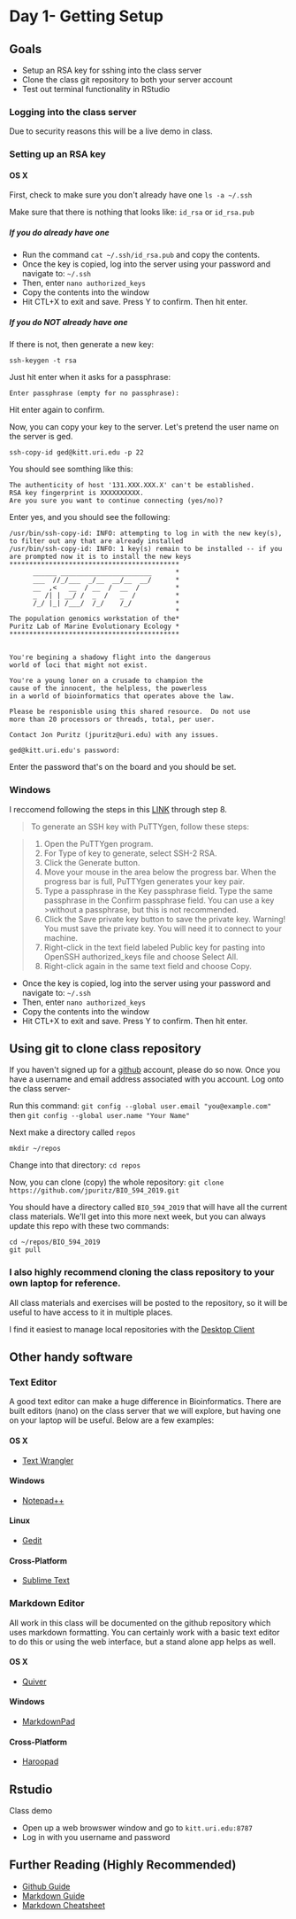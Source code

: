 # Day 1- Getting Setup

## Goals
* Setup an RSA key for sshing into the class server
* Clone the class git repository to both your server account
* Test out terminal functionality in RStudio

### Logging into the class server

Due to security reasons this will be a live demo in class.

### Setting up an RSA key

#### OS X
First, check to make sure you don't already have one
`ls -a ~/.ssh`

Make sure that there is nothing that looks like: `id_rsa` or `id_rsa.pub`

##### If you do already have one
* Run the command `cat ~/.ssh/id_rsa.pub` and copy the contents.  
* Once the key is copied, log into the server using your password and navigate to: `~/.ssh`
* Then, enter `nano authorized_keys`
* Copy the contents into the window
* Hit CTL+X to exit and save.  Press Y to confirm. Then hit enter.

##### If you do NOT already have one
If there is not, then generate a new key:

`ssh-keygen -t rsa`

Just hit enter when it asks for a passphrase:

`Enter passphrase (empty for no passphrase):`

Hit enter again to confirm.

Now, you can copy your key to the server.  Let's pretend the user name on the server is ged.

`ssh-copy-id ged@kitt.uri.edu -p 22`

You should see somthing like this:
```
The authenticity of host '131.XXX.XXX.X' can't be established.
RSA key fingerprint is XXXXXXXXXX.
Are you sure you want to continue connecting (yes/no)?
```
Enter yes, and you should see the following:


```
/usr/bin/ssh-copy-id: INFO: attempting to log in with the new key(s), to filter out any that are already installed
/usr/bin/ssh-copy-id: INFO: 1 key(s) remain to be installed -- if you are prompted now it is to install the new keys
*******************************************
      ______ _______________________      *
      ___  //_/___  _/__  __/__  __/      *
      __  ,<   __  / __  /  __  /         *
      _  /| | __/ /  _  /   _  /          *
      /_/ |_| /___/  /_/    /_/           *
                                          *
The population genomics workstation of the*
Puritz Lab of Marine Evolutionary Ecology *
*******************************************


You're begining a shadowy flight into the dangerous
world of loci that might not exist.

You're a young loner on a crusade to champion the
cause of the innocent, the helpless, the powerless
in a world of bioinformatics that operates above the law.

Please be responisble using this shared resource.  Do not use
more than 20 processors or threads, total, per user.

Contact Jon Puritz (jpuritz@uri.edu) with any issues.

ged@kitt.uri.edu's password: 
```
Enter the password that's on the board and you should be set.

### Windows 

I reccomend following the steps in this [LINK](https://docs.joyent.com/public-cloud/getting-started/ssh-keys/generating-an-ssh-key-manually/manually-generating-your-ssh-key-in-windows) through step 8.

>To generate an SSH key with PuTTYgen, follow these steps:

> 1. Open the PuTTYgen program.
> 2. For Type of key to generate, select SSH-2 RSA.
> 3. Click the Generate button.
> 4. Move your mouse in the area below the progress bar. When the progress bar is full, PuTTYgen generates your key pair.
> 5. Type a passphrase in the Key passphrase field. Type the same passphrase in the Confirm passphrase field. You can use a key >without a passphrase, but this is not recommended.
> 6. Click the Save private key button to save the private key. Warning! You must save the private key. You will need it to connect to your machine.
> 7. Right-click in the text field labeled Public key for pasting into OpenSSH authorized_keys file and choose Select All.
> 8. Right-click again in the same text field and choose Copy.

* Once the key is copied, log into the server using your password and navigate to: `~/.ssh`
* Then, enter `nano authorized_keys`
* Copy the contents into the window
* Hit CTL+X to exit and save.  Press Y to confirm. Then hit enter.

## Using git to clone class repository

If you haven't signed up for a [github](https://github.com) account, please do so now.  Once you have a username and email address associated with you account. Log onto the class server-

Run this command:
`git config --global user.email "you@example.com"`
then
`git config --global user.name "Your Name"`

Next make a directory called `repos`

`mkdir ~/repos`

Change into that directory: `cd repos`

Now, you can clone (copy) the whole repository: `git clone https://github.com/jpuritz/BIO_594_2019.git`

You should have a directory called `BIO_594_2019` that will have all the current class materials.
We'll get into this more next week, but you can always update this repo with these two commands:
```
cd ~/repos/BIO_594_2019
git pull
```

### I also highly recommend cloning the class repository to your own laptop for reference.  
All class materials and exercises will be posted to the repository, so it will be useful to have access to it in multiple places.

I find it easiest to manage local repositories with the [Desktop Client](https://desktop.github.com)

## Other handy software 

### Text Editor
A good text editor can make a huge difference in Bioinformatics.  There are built editors (nano) on the class server that we will explore, but having one on your laptop will be useful.  Below are a few examples:

#### OS X
* [Text Wrangler](http://www.barebones.com/products/textwrangler/)

#### Windows
* [Notepad++](http://notepad-plus-plus.org/)

#### Linux
* [Gedit](https://wiki.gnome.org/Apps/Gedit)

#### Cross-Platform
* [Sublime Text](http://www.sublimetext.com/)

### Markdown Editor
All work in this class will be documented on the github repository which uses markdown formatting.  You can certainly work with a basic text editor to do this or using the web interface, but a stand alone app helps as well.

#### OS X
* [Quiver](http://happenapps.com)

#### Windows
* [MarkdownPad](http://markdownpad.com/)

#### Cross-Platform
* [Haroopad](http://pad.haroopress.com/)

## Rstudio
Class demo
* Open up a web browswer window and go to `kitt.uri.edu:8787`
* Log in with you username and password

## Further Reading (Highly Recommended)
* [Github Guide](https://guides.github.com/activities/hello-world/)
* [Markdown Guide](https://help.github.com/articles/getting-started-with-writing-and-formatting-on-github/)
* [Markdown Cheatsheet](https://github.com/adam-p/markdown-here/wiki/Markdown-Cheatsheet)
